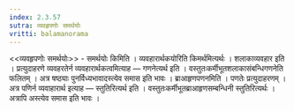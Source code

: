 ```yaml
---
index: 2.3.57
sutra: व्यवहृपणोः समर्थयोः
vritti: balamanorama
---
```


<<व्यवहृपणोः समर्थयोः>> - समर्थयोः किमिति । व्यवहारार्थकयोरिति किमर्थमित्यर्थः । शलाकाव्यवहार इति । प्रत्युदाहरणे व्यवहरतेर्न व्यवहारार्थकत्वमित्याह — गणनेत्यर्थ इति । वस्तुतःकर्मीभूतशलाकासंबन्धिगणनेति फलितम् । अत्र षष्ठ्याः पुनर्विध्यभावादस्त्येव समास इति भावः । ब्राआहृणपणनमिति । पणतेः प्रत्युदाहरणम् । अत्र पणिर्न व्यवाहारार्थ इत्याह — स्तुतिरित्यर्थ इति । वस्तुतःकर्मीभूतब्राआहृणसम्बन्धिनी स्तुतिरित्यर्थः । अत्रापि अस्त्येव समास इति भावः ।